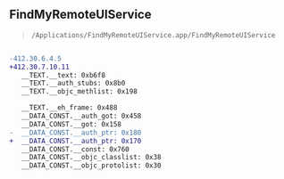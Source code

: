 ## FindMyRemoteUIService

> `/Applications/FindMyRemoteUIService.app/FindMyRemoteUIService`

```diff

-412.30.6.4.5
+412.30.7.10.11
   __TEXT.__text: 0xb6f8
   __TEXT.__auth_stubs: 0x8b0
   __TEXT.__objc_methlist: 0x198

   __TEXT.__eh_frame: 0x488
   __DATA_CONST.__auth_got: 0x458
   __DATA_CONST.__got: 0x158
-  __DATA_CONST.__auth_ptr: 0x180
+  __DATA_CONST.__auth_ptr: 0x170
   __DATA_CONST.__const: 0x760
   __DATA_CONST.__objc_classlist: 0x38
   __DATA_CONST.__objc_protolist: 0x30

```
